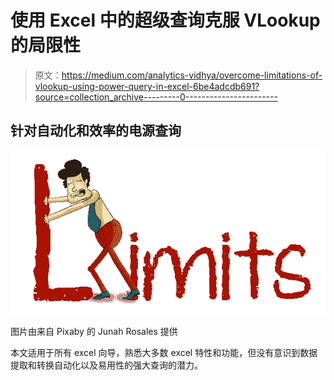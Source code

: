 # 使用 Excel 中的超级查询克服 VLookup 的局限性

> 原文：<https://medium.com/analytics-vidhya/overcome-limitations-of-vlookup-using-power-query-in-excel-6be4adcdb691?source=collection_archive---------0----------------------->

## 针对自动化和效率的电源查询

![](img/df272e3535449cf679caed733b982da9.png)

图片由来自 Pixaby 的 Junah Rosales 提供

本文适用于所有 excel 向导，熟悉大多数 excel 特性和功能，但没有意识到数据提取和转换自动化以及易用性的强大查询的潜力。
